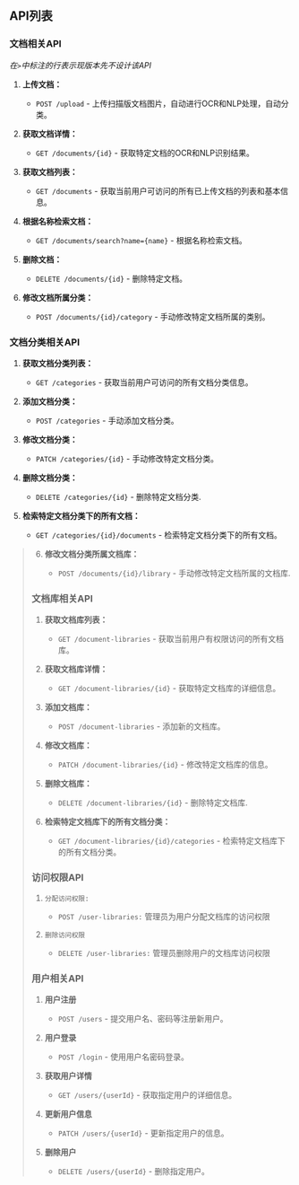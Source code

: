 ## API列表

### 文档相关API

*在`>`中标注的行表示现版本先不设计该API*

1. **上传文档：**
   
   - `POST /upload` - 上传扫描版文档图片，自动进行OCR和NLP处理，自动分类。

2. **获取文档详情：**
   
   - `GET /documents/{id}` - 获取特定文档的OCR和NLP识别结果。

3. **获取文档列表：**
   
   - `GET /documents` - 获取当前用户可访问的所有已上传文档的列表和基本信息。

4. **根据名称检索文档：**
   
   - `GET /documents/search?name={name}` - 根据名称检索文档。

5. **删除文档：**
   
   - `DELETE /documents/{id}` - 删除特定文档。

6. **修改文档所属分类：**
   
   - `POST /documents/{id}/category` - 手动修改特定文档所属的类别。

### 文档分类相关API

1. **获取文档分类列表：**
   
   - `GET /categories` - 获取当前用户可访问的所有文档分类信息。

2. **添加文档分类：**
   
   - `POST /categories` - 手动添加文档分类。

3. **修改文档分类：**
   
   - `PATCH /categories/{id}` - 手动修改特定文档分类。

4. **删除文档分类：**
   
   - `DELETE /categories/{id}` - 删除特定文档分类.

5. **检索特定文档分类下的所有文档：**
   
   - `GET /categories/{id}/documents` - 检索特定文档分类下的所有文档。

> 6. **修改文档分类所属文档库：**
>    
>    - `POST /documents/{id}/library` - 手动修改特定文档所属的文档库.
> 
> ### 文档库相关API
> 
> 1. **获取文档库列表：**
>    
>    - `GET /document-libraries` - 获取当前用户有权限访问的所有文档库。
> 
> 2. **获取文档库详情：**
>    
>    - `GET /document-libraries/{id}` - 获取特定文档库的详细信息。
> 
> 3. **添加文档库：**
>    
>    - `POST /document-libraries` - 添加新的文档库。
> 
> 4. **修改文档库：**
>    
>    - `PATCH /document-libraries/{id}` - 修改特定文档库的信息。
> 
> 5. **删除文档库：**
>    
>    - `DELETE /document-libraries/{id}` - 删除特定文档库.
> 
> 6. **检索特定文档库下的所有文档分类：**
>    
>    - `GET /document-libraries/{id}/categories` - 检索特定文档库下的所有文档分类。
>    
> 
> ### 访问权限API
> 
> 1. `分配访问权限:`
>    - `POST /user-libraries:` 管理员为用户分配文档库的访问权限
>    
> 
> 2. `删除访问权限`
>    - `DELETE /user-libraries:` 管理员删除用户的文档库访问权限
> 
> ### 用户相关API
> 
> 1. **用户注册**
> 
>    - `POST /users` - 提交用户名、密码等注册新用户。
> 
> 2. **用户登录**
> 
>    - `POST /login` - 使用用户名密码登录。
> 
> 3. **获取用户详情**
> 
>    - `GET /users/{userId}` - 获取指定用户的详细信息。
> 
> 4. **更新用户信息**
> 
>    - `PATCH /users/{userId}` - 更新指定用户的信息。
> 
> 5. **删除用户**
> 
>    - `DELETE /users/{userId}` - 删除指定用户。
